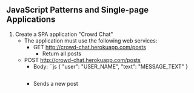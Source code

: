 ## JavaScript Patterns and Single-page Applications

1. Create a SPA application "Crowd Chat"
    * The application must use the following web services:
        * GET http://crowd-chat.herokuapp.com/posts
            * Return all posts
    * POST http://crowd-chat.herokuapp.com/posts
        * Body: 
            ``js
            { 
                "user": "USER_NAME", 
                "text": "MESSAGE_TEXT"
            }
            ```
        * Sends a new post
